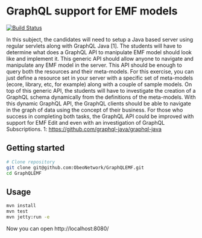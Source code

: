 # GraphQL support for EMF models
[![Build Status](https://travis-ci.org/ObeoNetwork/GraphQLEMF.svg?branch=master)](https://travis-ci.org/ObeoNetwork/GraphQLEMF)

In this subject, the candidates will need to setup a Java based server using regular servlets along with GraphQL Java [1]. The students will have to determine what does a GraphQL API to manipulate EMF model should look like and implement it. This generic API should allow anyone to navigate and manipulate any EMF model in the server. This API should be enough to query both the resources and their meta-models. For this exercise, you can just define a resource set in your server with a specific set of meta-models (ecore, library, etc, for example) along with a couple of sample models.
On top of this generic API, the students will have to investigate the creation of a GraphQL schema dynamically from the definitions of the meta-models.
With this dynamic GraphQL API, the GraphQL clients should be able to navigate in the graph of data using the concept of their business.
For those who success in completing both tasks, the GraphQL API could be improved with support for EMF Edit and even with an investigation of GraphQL Subscriptions.
1: https://github.com/graphql-java/graphql-java

## Getting started

```sh
# Clone repository
git clone git@github.com:ObeoNetwork/GraphQLEMF.git
cd GraphQLEMF
```

## Usage

```sh
mvn install
mvn test
mvn jetty:run -e
```

Now you can open http://localhost:8080/

